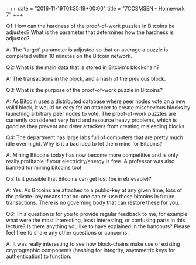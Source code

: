 +++
date = "2016-11-19T01:35:19+00:00"
title = "7CCSMSEN - Homework 7"
+++

Q1: How can the hardness of the proof-of-work puzzles in Bitcoins be adjusted? What is the parameter that determines how the hardness is adjusted?

A: The 'target' parameter is adjusted so that on average a puzzle is completed within 10 minutes on the Bitcoin network.


Q2: What is the main data that is stored in Bitcoin's blockchain?

A: The transactions in the block, and a hash of the previous block.


Q3: What is the purpose of the proof-of-work puzzle in Bitcoins?

A: As Bitcoin uses a distributed database where peer nodes vote on a new valid block, it would be easy for an attacker to create mischevious blocks by launching arbitrary peer nodes to vote. The proof-of-work puzzles are currently considered very hard and resource heavy problems, which is good as they prevent and deter attackers from creating misleading blocks.


Q4: The department has large labs full of computers that are pretty much idle over night. Why is it a bad idea to let them mine for Bitcoins?

A: Mining Bitcoins today has now become more competitive and is only really profitable if your electricity/energy is free. A professor was also banned for mining bitcoins too!


Q5: Is it possible that Bitcoins can get lost (be irretrievable)?

A: Yes. As Bitcoins are attached to a public-key at any given time; loss of the private-key means that no-one can re-use those bitcoins in future transactions. There is no governing body that can restore these for you.


Q6: This question is for you to provide regular feedback to me, for example what were the most interesting, least interesting, or confusing parts in this lecture? Is there anything you like to have explained in the handouts? Please feel free to share any other questions or concerns.

A: It was really interesting to see how block-chains make use of existing cryptographic components (hashing for integrity, asymmetric keys for authentication) to function.
